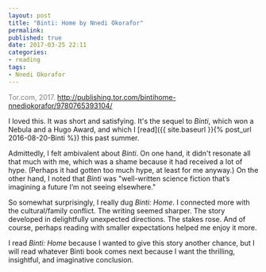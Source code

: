 ```yaml
---
layout: post
title: "Binti: Home by Nnedi Okorafor"
permalink:
published: true
date: 2017-03-25 22:11
categories:
- reading
tags:
- Nnedi Okorafor
---
```


<p style="color: gray;">Tor.com, 2017. <a href="http://publishing.tor.com/bintihome-nnediokorafor/9780765393104/">http://publishing.tor.com/bintihome-nnediokorafor/9780765393104/</a></p>

I loved this. It was short and satisfying. It's the sequel to *Binti*, which won a Nebula and a Hugo Award, and which I [read]({{ site.baseurl }}{% post_url 2016-08-20-Binti %}) this past summer.

Admittedly, I felt ambivalent about *Binti*. On one hand, it didn't resonate all that much with me, which was a shame because it had received a lot of hype. (Perhaps it had gotten too much hype, at least for me anyway.) On the other hand, I noted that *Binti* was "well-written science fiction that’s imagining a future I’m not seeing elsewhere."

So somewhat surprisingly, I really dug *Binti: Home*. I connected more with the cultural/family conflict. The writing seemed sharper. The story developed in delightfully unexpected directions. The stakes rose. And of course, perhaps reading with smaller expectations helped me enjoy it more.

I read *Binti: Home* because I wanted to give this story another chance, but I will read whatever Binti book comes next because I want the thrilling, insightful, and imaginative conclusion.
